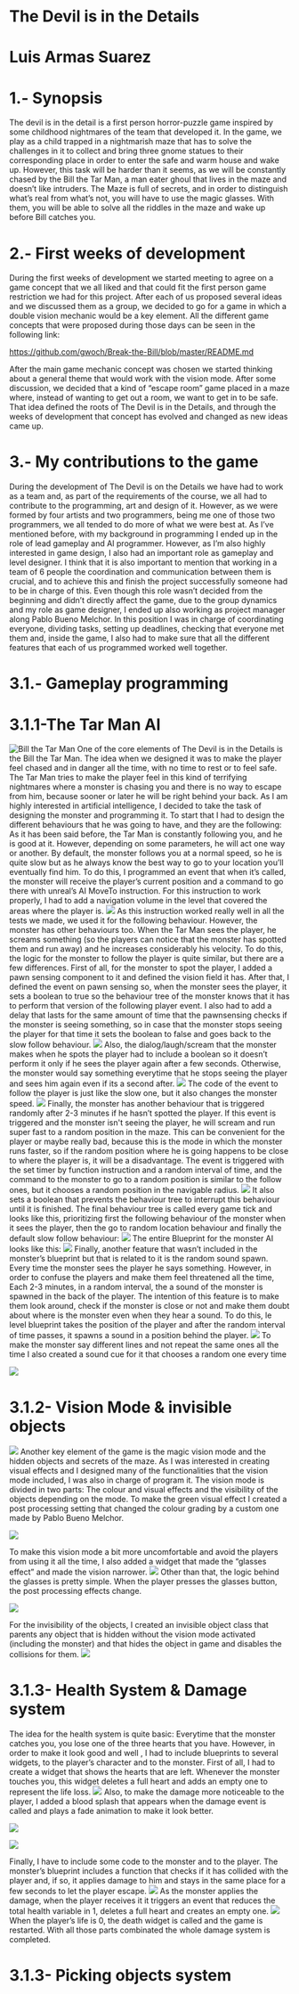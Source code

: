 # The Devil is in the Details 
# Luis Armas Suarez

# 1.- Synopsis
The devil is in the detail is a first person horror-puzzle game inspired by some childhood nightmares of the team that developed it. In the game, we play as a child trapped in a nightmarish maze that has to solve the challenges in it to collect and bring three gnome statues to their corresponding place in order to enter the safe and warm house and wake up. However, this task will be harder than it seems, as we will be constantly chased by the Bill the Tar Man, a man eater ghoul that lives in the maze and doesn’t like intruders. 
The Maze is full of secrets, and in order to distinguish what’s real from what’s not, you will have to use the magic glasses. With them, you will be able to solve all the riddles in the maze and wake up before Bill catches you.

# 2.- First weeks of development
During the first weeks of development we started meeting to agree on a game concept that we all liked and that could fit the first person game restriction we had for this project. After each of us proposed several ideas and we discussed them as a group, we decided to go for a game in which a double vision mechanic would be a key element. All the different game concepts that were proposed during those days can be seen in the following link:

https://github.com/gwoch/Break-the-Bill/blob/master/README.md

After the main game mechanic concept was chosen we started thinking about a general theme that would work with the vision mode. After some discussion, we decided that a kind of “escape room” game placed in a maze where, instead of wanting to get out a room, we want to get in to be safe. That idea defined the roots of The Devil is in the Details, and through the weeks of development that concept has evolved and changed as new ideas came up.

# 3.- My contributions to the game
During the development of The Devil is on the Details we have had to work as a team and, as part of the requirements of the course, we all had to contribute to the programming, art and design of it. However, as we were formed by four artists and two programmers, being me one of those two programmers, we all tended to do more of what we were best at. As I’ve mentioned before, with my background in programming I ended up in the role of lead gameplay and AI programmer. However, as I’m also highly interested in game design, I also had an important role as gameplay and level designer.
I think that it is also important to mention that working in a team of 6 people the coordination and communication between them is crucial, and to achieve this and finish the project successfully someone had to be in charge of this. Even though this role wasn’t decided from the beginning and didn’t directly affect the game, due to the group dynamics and my role as game designer, I ended up also working as project manager along Pablo Bueno Melchor.
In this position I was in charge of coordinating everyone, dividing tasks, setting up deadlines, checking that everyone met them and, inside the game, I also had to make sure that all the different features that each of us programmed worked well together.
# 3.1.- Gameplay programming
# 3.1.1-The Tar Man AI 
![Bill the Tar Man](https://github.com/luarsu/TheDevilIsInTheDetailsWriteUp/blob/master/Screenshoots/monster2.png)
One of the core elements of The Devil is in the Details is the Bill the Tar Man. The idea when we designed it was to make the player feel chased and in danger all the time, with no time to rest or to feel safe. The Tar Man tries to make the player feel in this kind of terrifying nightmares where a monster is chasing you and there is no way to escape from him, because sooner or later he will be right behind your back.
As I am highly interested in artificial intelligence, I decided to take the task of designing the monster and programming it. To start that I had to design the different behaviours that he was going to have, and they are the following:
As it has been said before, the Tar Man is constantly following you, and he is good at it. However, depending on some parameters, he will act one way or another. By default, the monster follows you at a normal speed, so he is quite slow but as he always know the best way to go to your location you’ll eventually find him. 
To do this, I programmed an event that when it’s called, the monster will receive the player’s current position and a command to go there with unreal’s AI MoveTo instruction. For this instruction to work properly, I had to add a navigation volume in the level that covered the areas where the player is. 
![](https://github.com/luarsu/TheDevilIsInTheDetailsWriteUp/blob/master/Screenshoots/monsterAI1.png)
As this instruction worked really well in all the tests we made, we used it for the following behaviour.
However, the monster has other behaviours too. When the Tar Man sees the player, he screams something (so the players can notice that the monster has spotted them and run away) and he increases considerably his velocity. To do this, the logic for the monster to follow the player is quite similar, but there are a few differences. First of all, for the monster to spot the player, I added a pawn sensing component to it and defined the vision field it has. After that, I defined the event on pawn sensing so, when the monster sees the player, it sets a boolean to true so the behaviour tree of the monster knows that it has to perform that version of the following player event. I also had to add a delay that lasts for the same amount of time that the pawnsensing checks if the monster is seeing something, so in case that the monster stops seeing the player for that time it sets the boolean to false and goes back to the slow follow behaviour.
![](https://github.com/luarsu/TheDevilIsInTheDetailsWriteUp/blob/master/Screenshoots/monsterAI2.png)
Also, the dialog/laugh/scream that the monster makes when he spots the player had to include a boolean so it doesn’t perform it only if he sees the player again after a few seconds. Otherwise, the monster would say something everytime that he stops seeing the player and sees him again even if its a second after.
![](https://github.com/luarsu/TheDevilIsInTheDetailsWriteUp/blob/master/Screenshoots/monsterAI3.png)
The code of the event to follow the player is just like the slow one, but it also changes the monster speed.
![](https://github.com/luarsu/TheDevilIsInTheDetailsWriteUp/blob/master/Screenshoots/monsterAI4.png)
Finally, the monster has another behaviour that is triggered randomly after 2-3 minutes if he hasn’t spotted the player. If this event is triggered and the monster isn't seeing the player, he will scream and run super fast to a random position in the maze. This can be convenient for the player or maybe really bad, because this is the mode in which the monster runs faster, so if the random position where he is going happens to be close to where the player is, it will be a disadvantage.
The event is triggered with the set timer by function instruction and a random interval of time, and the command to the monster to go to a random position is similar to the follow ones, but it chooses a random position in the navigable radius.
![](https://github.com/luarsu/TheDevilIsInTheDetailsWriteUp/blob/master/Screenshoots/monsterAI5.png)
It also sets a boolean that prevents the behaviour tree to interrupt this behaviour until it is finished.
The final behaviour tree is called every game tick and looks like this, prioritizing first the following behaviour of the monster when it sees the player, then the go to random location behaviour and finally the default slow follow behaviour:
![](https://github.com/luarsu/TheDevilIsInTheDetailsWriteUp/blob/master/Screenshoots/monsterAI6.png)
The entire Blueprint for the monster AI looks like this:
![](https://github.com/luarsu/TheDevilIsInTheDetailsWriteUp/blob/master/Screenshoots/monsterAI7.png)
Finally, another feature that wasn’t included in the monster’s blueprint but that is related to it is the random sound spawn. Every time the monster sees the player he says something. However, in order to confuse the players and make them feel threatened all the time, Each 2-3 minutes, in a random interval, the a sound of the monster is spawned in the back of the player. The intention of this feature is to make them look around, check if the monster is close or not and make them doubt about where is the monster even when they hear a sound.
To do this, le level blueprint takes the position of the player and after the random interval of time passes, it spawns a sound in a position behind the player.
![](https://github.com/luarsu/TheDevilIsInTheDetailsWriteUp/blob/master/Screenshoots/monsterAI8.png)
To make the monster say different lines and not repeat the same ones all the time I also created a sound cue for it that chooses a random one every time

![](https://github.com/luarsu/TheDevilIsInTheDetailsWriteUp/blob/master/Screenshoots/monsterAI9.png)

# 3.1.2- Vision Mode & invisible objects
![](https://github.com/luarsu/TheDevilIsInTheDetailsWriteUp/blob/master/Screenshoots/VisionMode.png)
Another key element of the game is the magic vision mode and the hidden objects and secrets of the maze. As I was interested in creating visual effects and I designed many of the functionalities that the vision mode included, I was also in charge of program it.
The vision mode is divided in two parts: The colour and visual effects and the visibility of the objects depending on the mode.
To make the green visual effect I created a post processing setting that changed the colour grading by a custom one made by Pablo Bueno Melchor. 

![](https://github.com/luarsu/TheDevilIsInTheDetailsWriteUp/blob/master/Screenshoots/rgb.png)

To make this vision mode a bit more uncomfortable and avoid the players from using it all the time, I also added a widget that made the 
“glasses effect” and made the vision narrower.
![](https://github.com/luarsu/TheDevilIsInTheDetailsWriteUp/blob/master/Screenshoots/Glasses.png)
Other than that, the logic behind the glasses is pretty simple. When the player presses the glasses button, the post processing effects change.

![](https://github.com/luarsu/TheDevilIsInTheDetailsWriteUp/blob/master/Screenshoots/magicvision1.png)

For the invisibility of the objects, I created an invisible object class that parents any object that is hidden without the vision mode activated (including the monster) and that hides the object in game and disables the collisions for them.
![](https://github.com/luarsu/TheDevilIsInTheDetailsWriteUp/blob/master/Screenshoots/magicvision2.png)
# 3.1.3- Health System & Damage system
The idea for the health system is quite basic: Everytime that the monster catches you, you lose one of the three hearts that you have. However, in order to make it look good and well , I had to include blueprints to several widgets, to the player’s character and to the monster.
First of all, I had to create a widget that shows the hearts that are left. Whenever the monster touches you, this widget deletes a full heart and adds an empty one to represent the life loss.
![](https://github.com/luarsu/TheDevilIsInTheDetailsWriteUp/blob/master/Screenshoots/heart.png)
Also, to make the damage more noticeable to the player, I added a blood splash that appears when the damage event is called and plays a fade animation to make it look better.

![](https://github.com/luarsu/TheDevilIsInTheDetailsWriteUp/blob/master/Screenshoots/damage1.png)

![](https://github.com/luarsu/TheDevilIsInTheDetailsWriteUp/blob/master/Screenshoots/Blood.png)

Finally, I have to include some code to the monster and to the player. The monster’s blueprint includes a function that checks if it has collided with the player and, if so, it applies damage to him and stays in the same place for a few seconds to let the player escape.
![](https://github.com/luarsu/TheDevilIsInTheDetailsWriteUp/blob/master/Screenshoots/damage2.png)
As the monster applies the damage, when the player receives it it triggers an event that reduces the total health variable in 1, deletes a full heart and creates an empty one.
![](https://github.com/luarsu/TheDevilIsInTheDetailsWriteUp/blob/master/Screenshoots/damage3.png)
When the player’s life is 0, the death widget is called and the game is restarted. 
With all those parts combinated the whole damage system is completed.
# 3.1.3- Picking objects system






